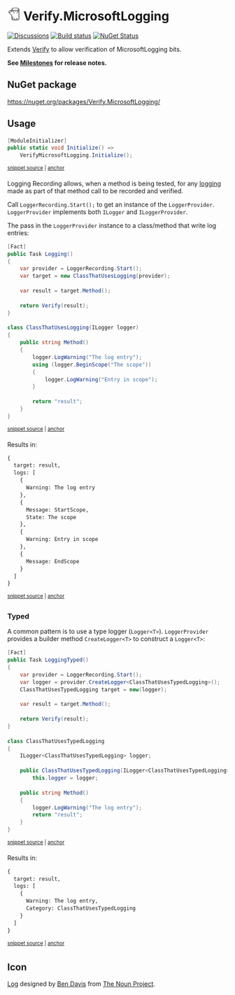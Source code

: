 # <img src="/src/icon.png" height="30px"> Verify.MicrosoftLogging

[![Discussions](https://img.shields.io/badge/Verify-Discussions-yellow?svg=true&label=)](https://github.com/orgs/VerifyTests/discussions)
[![Build status](https://ci.appveyor.com/api/projects/status/nrbwjnwp2id3k7f8?svg=true)](https://ci.appveyor.com/project/SimonCropp/verify-microsoftlogging)
[![NuGet Status](https://img.shields.io/nuget/v/Verify.MicrosoftLogging.svg)](https://www.nuget.org/packages/Verify.MicrosoftLogging/)

Extends [Verify](https://github.com/VerifyTests/Verify) to allow verification of MicrosoftLogging bits.

**See [Milestones](../../milestones?state=closed) for release notes.**



## NuGet package

https://nuget.org/packages/Verify.MicrosoftLogging/


## Usage

<!-- snippet: Enable -->
<a id='snippet-enable'></a>
```cs
[ModuleInitializer]
public static void Initialize() =>
    VerifyMicrosoftLogging.Initialize();
```
<sup><a href='/src/Tests/ModuleInitializer.cs#L3-L9' title='Snippet source file'>snippet source</a> | <a href='#snippet-enable' title='Start of snippet'>anchor</a></sup>
<!-- endSnippet -->
Logging Recording allows, when a method is being tested, for any [logging](https://docs.microsoft.com/en-us/dotnet/core/extensions/logging) made as part of that method call to be recorded and verified.

Call `LoggerRecording.Start();` to get an instance of the `LoggerProvider`. `LoggerProvider` implements both `ILogger` and `ILoggerProvider`.

The pass in the `LoggerProvider` instance to a class/method that write log entries:

<!-- snippet: LoggerRecording -->
<a id='snippet-loggerrecording'></a>
```cs
[Fact]
public Task Logging()
{
    var provider = LoggerRecording.Start();
    var target = new ClassThatUsesLogging(provider);

    var result = target.Method();

    return Verify(result);
}

class ClassThatUsesLogging(ILogger logger)
{
    public string Method()
    {
        logger.LogWarning("The log entry");
        using (logger.BeginScope("The scope"))
        {
            logger.LogWarning("Entry in scope");
        }

        return "result";
    }
}
```
<sup><a href='/src/Tests/Tests.cs#L55-L82' title='Snippet source file'>snippet source</a> | <a href='#snippet-loggerrecording' title='Start of snippet'>anchor</a></sup>
<!-- endSnippet -->

Results in:

<!-- snippet: Tests.Logging.verified.txt -->
<a id='snippet-Tests.Logging.verified.txt'></a>
```txt
{
  target: result,
  logs: [
    {
      Warning: The log entry
    },
    {
      Message: StartScope,
      State: The scope
    },
    {
      Warning: Entry in scope
    },
    {
      Message: EndScope
    }
  ]
}
```
<sup><a href='/src/Tests/Tests.Logging.verified.txt#L1-L18' title='Snippet source file'>snippet source</a> | <a href='#snippet-Tests.Logging.verified.txt' title='Start of snippet'>anchor</a></sup>
<!-- endSnippet -->


### Typed

A common pattern is to use a type logger (`Logger<T>`). `LoggerProvider` provides a builder method `CreateLogger<T>` to construct a `Logger<T>`:

<!-- snippet: LoggerRecordingTyped -->
<a id='snippet-loggerrecordingtyped'></a>
```cs
[Fact]
public Task LoggingTyped()
{
    var provider = LoggerRecording.Start();
    var logger = provider.CreateLogger<ClassThatUsesTypedLogging>();
    ClassThatUsesTypedLogging target = new(logger);

    var result = target.Method();

    return Verify(result);
}

class ClassThatUsesTypedLogging
{
    ILogger<ClassThatUsesTypedLogging> logger;

    public ClassThatUsesTypedLogging(ILogger<ClassThatUsesTypedLogging> logger) =>
        this.logger = logger;

    public string Method()
    {
        logger.LogWarning("The log entry");
        return "result";
    }
}
```
<sup><a href='/src/Tests/Tests.cs#L4-L32' title='Snippet source file'>snippet source</a> | <a href='#snippet-loggerrecordingtyped' title='Start of snippet'>anchor</a></sup>
<!-- endSnippet -->

Results in:

<!-- snippet: Tests.LoggingTyped.verified.txt -->
<a id='snippet-Tests.LoggingTyped.verified.txt'></a>
```txt
{
  target: result,
  logs: [
    {
      Warning: The log entry,
      Category: ClassThatUsesTypedLogging
    }
  ]
}
```
<sup><a href='/src/Tests/Tests.LoggingTyped.verified.txt#L1-L9' title='Snippet source file'>snippet source</a> | <a href='#snippet-Tests.LoggingTyped.verified.txt' title='Start of snippet'>anchor</a></sup>
<!-- endSnippet -->


## Icon

[Log](https://thenounproject.com/term/log/324064/) designed by [Ben Davis](https://thenounproject.com/smashicons/) from [The Noun Project](https://thenounproject.com).
